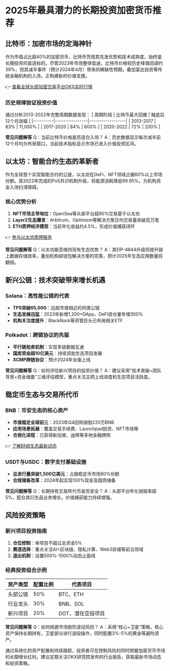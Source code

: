 # 2025年最具潜力的长期投资加密货币推荐

## 比特币：加密市场的定海神针
作为市值占比超40%的加密货币，比特币凭借其先发优势和技术成熟度，始终是长期投资的首选标的。尽管2023年市场整体低迷，比特币价格较历史峰值回调约39%，但其减半事件（预计2024年4月）带来的稀缺性预期，叠加富达投资等传统金融机构的入场，正构建新的价值支撑。

👉 [查看全球头部加密交易平台OKX实时行情](https://bit.ly/okx_welcome)

### 历史规律验证投资价值
通过分析2013-2022年完整周期数据发现：
| 周期阶段 | 比特币最大回撤 | 触底后12个月涨幅 |
|----------|----------------|------------------|
| 2013-2017 | 83%            | 11,000%          |
| 2017-2020 | 84%            | 600%             |
| 2020-2022 | 72%            | 200%             |

**常见问题解答**
Q：当前比特币价格是否适合入场？
A：历史数据显示每次减半前12个月均为布局窗口，当前技术指标显示市场已进入价值投资区间。

## 以太坊：智能合约生态的革新者
作为全球首个实现智能合约的公链，以太坊在DeFi、NFT领域占据60%以上市场份额。其2022年完成的PoS共识机制升级，将能源消耗降低99.95%，为机构资金入场扫清障碍。

### 核心优势分析
1. **NFT市场主导地位**：OpenSea等头部平台超80%交易基于以太坊
2. **Layer2生态爆发**：Arbitrum、Optimism等解决方案日均交易量突破百万笔
3. **ETH质押经济模型**：当前年化收益约4.5%，形成价值捕获闭环

👉 [参与以太坊质押服务](https://bit.ly/okx_welcome)

**常见问题解答**
Q：以太坊能否维持现有生态优势？
A：其EIP-4844升级将提升链上数据存储效率，叠加机构级钱包解决方案的完善，预计2025年生态应用数量将翻倍。

## 新兴公链：技术突破带来增长机遇
### Solana：高性能公链的代表
- **TPS突破65,000**：远超市值相近的同类公链
- **生态发展迅猛**：2023年新增1,200+DApp，DeFi锁仓量年增300%
- **机构关注度提升**：BlackRock等资管巨头已布局相关ETF

### Polkadot：跨链协议的先驱
- **平行链拍卖机制**：实现多链数据互通
- **国库资金超10亿美元**：持续资助生态项目发展
- **XCMP跨链协议**：预计2024年全面上线

**常见问题解答**
Q：如何评估新兴项目的投资价值？
A：建议采用"技术突破+团队背景+资金储备"三维评估模型，重点关注主网上线进度和生态项目活跃度。

## 稳定币生态与交易所代币
### BNB：币安生态的核心资产
- **市值稳定全球前三**：2023年Q4回购销毁220万BNB
- **应用场景拓展**：覆盖交易手续费、Launchpad投资、NFT市场等
- **合规化进程**：已获得新加坡、迪拜等多地金融牌照

👉 [了解BNB生态最新动态](https://bit.ly/okx_welcome)

### USDT与USDC：数字支付基础设施
- **总发行量突破1,500亿美元**：占据稳定币市场90%份额
- **合规储备改革**：2024年起实现100%现金及国债储备

**常见问题解答**
Q：长期持有交易所代币是否安全？
A：头部平台年化销毁率超5%，配合其衍生品业务增长，价值捕获能力持续增强。

## 风险投资策略
### 新兴项目投资指南
1. **仓位控制**：单项目不超过总资金5%
2. **赛道选择**：重点关注AI+区块链、隐私计算、Web3存储等前沿领域
3. **退出机制**：设置500%-1000%动态止盈线

### 经典投资组合示例
| 资产类型 | 配置比例 | 代表项目          |
|----------|----------|-------------------|
| 头部公链 | 50%      | BTC、ETH          |
| 行业龙头 | 30%      | BNB、SOL          |
| 新兴项目 | 20%      | DOT、潜在空投项目|

**常见问题解答**
Q：如何规避市场剧烈波动风险？
A：采用"核心+卫星"策略，核心资产保持长期持有，卫星部分进行波段操作，同时配置3%-5%的黄金等避险资产。

通过系统化的资产配置和持续跟踪，投资者可在控制风险的同时把握加密货币市场的长期增长红利。建议定期关注OKX研究院发布的行业报告，获取最新市场动态和投资策略。